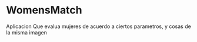 # WomensMatch
Aplicacion Que evalua mujeres de acuerdo a ciertos parametros, y cosas de la misma imagen
